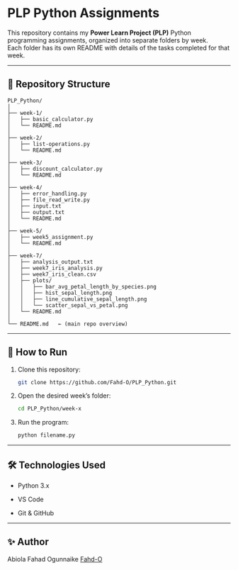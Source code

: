 # PLP Python Assignments

This repository contains my **Power Learn Project (PLP)** Python programming assignments, organized into separate folders by week.  
Each folder has its own README with details of the tasks completed for that week.

---

## 📂 Repository Structure
```plaintext
PLP_Python/
│
├── week-1/
│   ├── basic_calculator.py
│   └── README.md
│
├── week-2/
│   ├── list-operations.py
│   └── README.md
│
├── week-3/
│   ├── discount_calculator.py
│   └── README.md
│
├── week-4/
│   ├── error_handling.py
│   ├── file_read_write.py
│   ├── input.txt
│   ├── output.txt
│   └── README.md
│
├── week-5/
│   ├── week5_assignment.py
│   └── README.md
│
├── week-7/
│	├── analysis_output.txt
│	├── week7_iris_analysis.py
│	├── week7_iris_clean.csv
│	├── plots/
│	│   ├── bar_avg_petal_length_by_species.png
│	│   ├── hist_sepal_length.png
│	│   ├── line_cumulative_sepal_length.png
│	│   └── scatter_sepal_vs_petal.png
│	└── README.md
│
└── README.md   ← (main repo overview)
```

---

## 🚀 How to Run

1. Clone this repository:
	```bash
	git clone https://github.com/Fahd-O/PLP_Python.git

2. Open the desired week’s folder:
	```bash
	cd PLP_Python/week-x

3. Run the program:
	```bash
	python filename.py

---

## 🛠 Technologies Used

- Python 3.x

- VS Code

- Git & GitHub

---

## ✨ Author

Abiola Fahad Ogunnaike
[Fahd-O](Https://github.com/Fahd-O)
